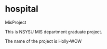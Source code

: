 hospital
========

MisProject

This is NSYSU MIS department graduate project.

The name of the project is Holly-WOW

